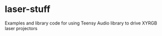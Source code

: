 # laser-stuff
Examples and library code for using Teensy Audio library to drive XYRGB laser projectors
